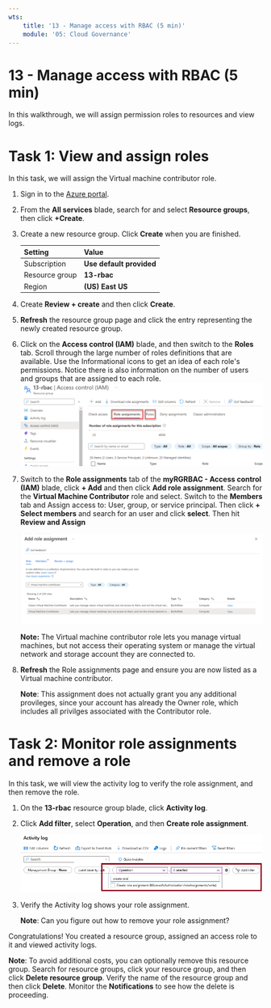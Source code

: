 ```yaml
---
wts:
    title: '13 - Manage access with RBAC (5 min)'
    module: '05: Cloud Governance'
---
```

# 13 - Manage access with RBAC (5 min)

In this walkthrough, we will assign permission roles to resources and view logs.

# Task 1: View and assign roles

In this task, we will assign the Virtual machine contributor role. 

1. Sign in to the [Azure portal](https://portal.azure.com).

2. From the **All services** blade, search for and select **Resource groups**, then click **+Create**.

3. Create a new resource group. Click **Create** when you are finished. 

    | Setting | Value |
    | -- | -- |
    | Subscription | **Use default provided** |
    | Resource group | **13-rbac** |
    | Region | **(US) East US** |
   

4. Create **Review + create** and then click **Create**.

5. **Refresh** the resource group page and click the entry representing the newly created resource group.

6. Click on the **Access control (IAM)** blade, and then switch to the **Roles** tab. Scroll through the large number of roles definitions that are available. Use the Informational icons to get an idea of each role's permissions. Notice there is also information on the number of users and groups that are assigned to each role.
![image](../images/M05-1301.png)

1. Switch to the **Role assignments** tab of the **myRGRBAC - Access control (IAM)** blade, click **+ Add** and then click **Add role assignment**. Search for the **Virtual Machine Contributor** role and select. Switch to the **Members** tab and Assign access to: User, group, or service principal. Then click **+ Select members** and search for an user and click **select**.  Then hit **Review and Assign**

    
    ![image](../images/M05-1302.png)

 

    **Note:** The Virtual machine contributor role lets you manage virtual machines, but not access their operating system or manage the virtual network and storage account they are connected to.

  

8. **Refresh** the Role assignments page and ensure you are now listed as a Virtual machine contributor. 

    **Note**: This assignment does not actually grant you any additional provileges, since your account has already the Owner role, which includes all privilges associated with the Contributor role.

# Task 2: Monitor role assignments and remove a role

In this task, we will view the activity log to verify the role assignment, and then remove the role. 

1. On the **13-rbac** resource group blade, click **Activity log**.

2. Click **Add filter**, select **Operation**, and then **Create role assignment**.

    ![Screenshot of the Activity log page with configured filter.](../images/M05-1303.png)

3. Verify the Activity log shows your role assignment. 

    **Note**: Can you figure out how to remove your role assignment?

Congratulations! You created a resource group, assigned an access role to it and viewed activity logs. 

**Note**: To avoid additional costs, you can optionally remove this resource group. Search for resource groups, click your resource group, and then click **Delete resource group**. Verify the name of the resource group and then click **Delete**. Monitor the **Notifications** to see how the delete is proceeding.

